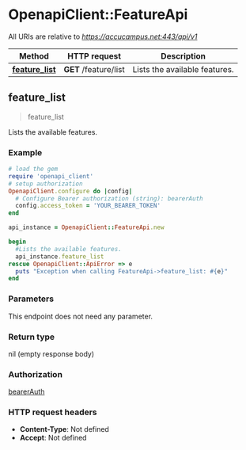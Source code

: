 # OpenapiClient::FeatureApi

All URIs are relative to *https://accucampus.net:443/api/v1*

Method | HTTP request | Description
------------- | ------------- | -------------
[**feature_list**](FeatureApi.md#feature_list) | **GET** /feature/list | Lists the available features.



## feature_list

> feature_list

Lists the available features.

### Example

```ruby
# load the gem
require 'openapi_client'
# setup authorization
OpenapiClient.configure do |config|
  # Configure Bearer authorization (string): bearerAuth
  config.access_token = 'YOUR_BEARER_TOKEN'
end

api_instance = OpenapiClient::FeatureApi.new

begin
  #Lists the available features.
  api_instance.feature_list
rescue OpenapiClient::ApiError => e
  puts "Exception when calling FeatureApi->feature_list: #{e}"
end
```

### Parameters

This endpoint does not need any parameter.

### Return type

nil (empty response body)

### Authorization

[bearerAuth](../README.md#bearerAuth)

### HTTP request headers

- **Content-Type**: Not defined
- **Accept**: Not defined

